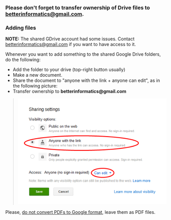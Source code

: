 ---
---

### Please don't forget to transfer ownership of Drive files to <strong>betterinformatics@gmail.com</strong>.

### Adding files

**NOTE:** The shared GDrive account had some issues. Contact betterinformatics@gmail.com if you want to have access to it.

Whenever you want to add something to the shared Google Drive folders, do the following:

*   Add the folder to your drive (top-right button usually)
*   Make a new document.
*   Share the document to "anyone with the link + anyone can edit", as in the following picture:
*	Transfer ownership to __betterinformatics@gmail.com__

> ![](/static/img/drive.png)

Please, <u>do not convert PDFs to Google format</u>, leave them as PDF files.